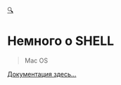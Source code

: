<div id="navi"><a href="./navi#азъ">🔍</a></div>

# Немного о  SHELL

> Mac OS

[Документация здесь…]([https://link](https://developer.apple.com/library/archive/documentation/OpenSource/Conceptual/ShellScripting/BeforeYouBegin/BeforeYouBegin.html#//apple_ref/doc/uid/TP40004268-CH1-SW1))